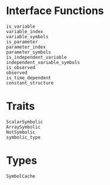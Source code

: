 # Interface Functions

```@docs
is_variable
variable_index
variable_symbols
is_parameter
parameter_index
parameter_symbols
is_independent_variable
independent_variable_symbols
is_observed
observed
is_time_dependent
constant_structure
```

# Traits

```@docs
ScalarSymbolic
ArraySymbolic
NotSymbolic
symbolic_type
```

# Types

```@docs
SymbolCache
```
